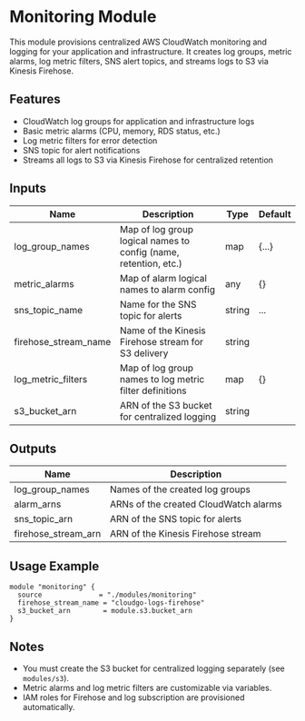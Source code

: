 # Monitoring Module

This module provisions centralized AWS CloudWatch monitoring and logging for your application and infrastructure. It creates log groups, metric alarms, log metric filters, SNS alert topics, and streams logs to S3 via Kinesis Firehose.

## Features
- CloudWatch log groups for application and infrastructure logs
- Basic metric alarms (CPU, memory, RDS status, etc.)
- Log metric filters for error detection
- SNS topic for alert notifications
- Streams all logs to S3 via Kinesis Firehose for centralized retention

## Inputs
| Name              | Description                                                      | Type   | Default |
|-------------------|------------------------------------------------------------------|--------|---------|
| log_group_names   | Map of log group logical names to config (name, retention, etc.) | map    | {...}   |
| metric_alarms     | Map of alarm logical names to alarm config                       | any    | {}      |
| sns_topic_name    | Name for the SNS topic for alerts                               | string | ...     |
| firehose_stream_name | Name of the Kinesis Firehose stream for S3 delivery           | string |         |
| log_metric_filters| Map of log group names to log metric filter definitions          | map    | {}      |
| s3_bucket_arn     | ARN of the S3 bucket for centralized logging                    | string |         |

## Outputs
| Name              | Description                              |
|-------------------|------------------------------------------|
| log_group_names   | Names of the created log groups          |
| alarm_arns        | ARNs of the created CloudWatch alarms    |
| sns_topic_arn     | ARN of the SNS topic for alerts          |
| firehose_stream_arn | ARN of the Kinesis Firehose stream     |

## Usage Example
```hcl
module "monitoring" {
  source              = "./modules/monitoring"
  firehose_stream_name = "cloudgo-logs-firehose"
  s3_bucket_arn        = module.s3.bucket_arn
}
```

## Notes
- You must create the S3 bucket for centralized logging separately (see `modules/s3`).
- Metric alarms and log metric filters are customizable via variables.
- IAM roles for Firehose and log subscription are provisioned automatically.
